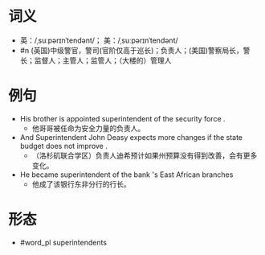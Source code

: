 # 词义
- 英：/ˌsuːpərɪnˈtendənt/； 美：/ˌsuːpərɪnˈtendənt/
- #n (英国)中级警官，警司(官阶仅高于巡长)；负责人；(美国)警察局长，警长；监督人；主管人；监管人；（大楼的）管理人
# 例句
- His brother is appointed superintendent of the security force .
	- 他哥哥被任命为安全力量的负责人。
- And Superintendent John Deasy expects more changes if the state budget does not improve .
	- （洛杉矶联合学区）负责人迪希预计如果州预算没有得到改善，会有更多变化。
- He became superintendent of the bank 's East African branches
	- 他成了该银行东非分行的行长。
# 形态
- #word_pl superintendents
